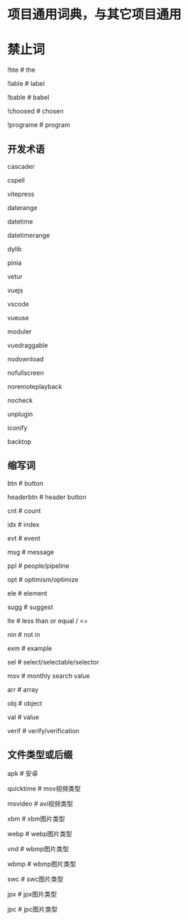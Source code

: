 # 项目通用词典，与其它项目通用
# 禁止词
!hte # the

!lable # label

!bable # babel

!choosed # chosen

!programe # program


## 开发术语
cascader

cspell

vitepress

daterange

datetime

datetimerange

dylib

pinia

vetur

vuejs

vscode

vueuse

moduler

vuedraggable

nodownload

nofullscreen

noremoteplayback

nocheck

unplugin

iconify

backtop


## 缩写词
btn # button

headerbtn # header button

cnt # count

idx # index

evt # event

msg # message

ppl # people/pipeline

opt # optimism/optimize

ele # element

sugg # suggest

lte # less than or equal / <=

nin # not in

exm # example

sel # select/selectable/selector

msv # monthly search value

arr # array

obj # object

val # value

verif # verify/verification


## 文件类型或后缀
apk # 安卓

quicktime # mov视频类型

msvideo # avi视频类型

xbm # xbm图片类型

webp # webp图片类型

vnd # wbmp图片类型

wbmp # wbmp图片类型

swc # swc图片类型

jpx # jpx图片类型

jpc # jpc图片类型
